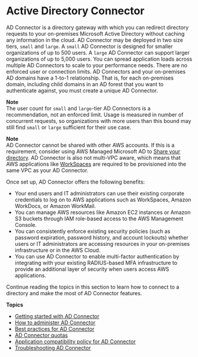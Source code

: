 # Active Directory Connector<a name="directory_ad_connector"></a>

AD Connector is a directory gateway with which you can redirect directory requests to your on\-premises Microsoft Active Directory without caching any information in the cloud\. AD Connector may be deployed in two size tiers, `small` and `large`. A `small` AD Connector is designed for smaller organizations of up to 500 users. A `large` AD Connector can support larger organizations of up to 5,000 users. You can spread application loads across multiple AD Connectors to scale to your performance needs\. There are no enforced user or connection limits\. AD Connectors and your on\-premises AD domains have a 1\-to\-1 relationship\. That is, for each on\-premises domain, including child domains in an AD forest that you want to authenticate against, you must create a unique AD Connector\.

**Note**   
The user count for `small` and `large`-tier AD Connectors is a recommendation, not an enforced limit. Usage is measured in number of concurrent requests, so organizations with more users than this bound may still find `small` or `large` sufficient for their use case.


**Note**  
AD Connector cannot be shared with other AWS accounts\. If this is a requirement, consider using AWS Managed Microsoft AD to [Share your directory](ms_ad_directory_sharing.md)\. AD Connector is also not multi\-VPC aware, which means that AWS applications like [WorkSpaces](https://aws.amazon.com/workspaces) are required to be provisioned into the same VPC as your AD Connector\.

Once set up, AD Connector offers the following benefits:
+ Your end users and IT administrators can use their existing corporate credentials to log on to AWS applications such as WorkSpaces, Amazon WorkDocs, or Amazon WorkMail\.
+ You can manage AWS resources like Amazon EC2 instances or Amazon S3 buckets through IAM role\-based access to the AWS Management Console\.
+ You can consistently enforce existing security policies \(such as password expiration, password history, and account lockouts\) whether users or IT administrators are accessing resources in your on\-premises infrastructure or in the AWS Cloud\.
+ You can use AD Connector to enable multi\-factor authentication by integrating with your existing RADIUS\-based MFA infrastructure to provide an additional layer of security when users access AWS applications\.

Continue reading the topics in this section to learn how to connect to a directory and make the most of AD Connector features\.

**Topics**
+ [Getting started with AD Connector](ad_connector_getting_started.md)
+ [How to administer AD Connector](ad_connector_how_to.md)
+ [Best practices for AD Connector](ad_connector_best_practices.md)
+ [AD Connector quotas](ad_connector_limits.md)
+ [Application compatibility policy for AD Connector](ad_connector_app_compatibility.md)
+ [Troubleshooting AD Connector](ad_connector_troubleshooting.md)
